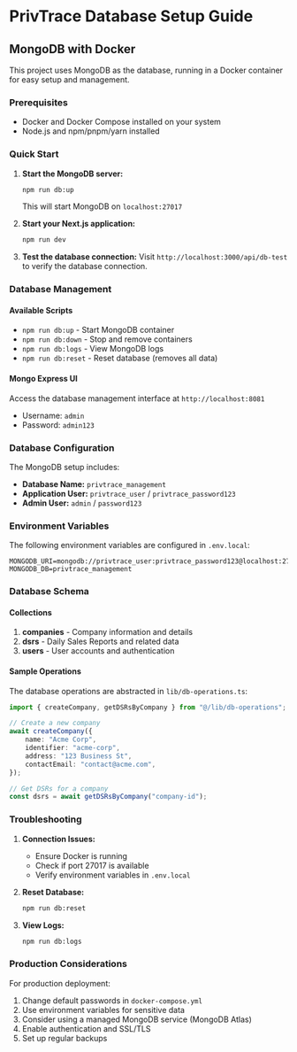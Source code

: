 # PrivTrace Database Setup Guide

## MongoDB with Docker

This project uses MongoDB as the database, running in a Docker container for easy setup and management.

### Prerequisites

- Docker and Docker Compose installed on your system
- Node.js and npm/pnpm/yarn installed

### Quick Start

1. **Start the MongoDB server:**

    ```bash
    npm run db:up
    ```

    This will start MongoDB on `localhost:27017`

2. **Start your Next.js application:**

    ```bash
    npm run dev
    ```

3. **Test the database connection:**
   Visit `http://localhost:3000/api/db-test` to verify the database connection.

### Database Management

#### Available Scripts

- `npm run db:up` - Start MongoDB container
- `npm run db:down` - Stop and remove containers
- `npm run db:logs` - View MongoDB logs
- `npm run db:reset` - Reset database (removes all data)

#### Mongo Express UI

Access the database management interface at `http://localhost:8081`

- Username: `admin`
- Password: `admin123`

### Database Configuration

The MongoDB setup includes:

- **Database Name:** `privtrace_management`
- **Application User:** `privtrace_user` / `privtrace_password123`
- **Admin User:** `admin` / `password123`

### Environment Variables

The following environment variables are configured in `.env.local`:

```env
MONGODB_URI=mongodb://privtrace_user:privtrace_password123@localhost:27017/privtrace_management
MONGODB_DB=privtrace_management
```

### Database Schema

#### Collections

1. **companies** - Company information and details
2. **dsrs** - Daily Sales Reports and related data
3. **users** - User accounts and authentication

#### Sample Operations

The database operations are abstracted in `lib/db-operations.ts`:

```typescript
import { createCompany, getDSRsByCompany } from "@/lib/db-operations";

// Create a new company
await createCompany({
    name: "Acme Corp",
    identifier: "acme-corp",
    address: "123 Business St",
    contactEmail: "contact@acme.com",
});

// Get DSRs for a company
const dsrs = await getDSRsByCompany("company-id");
```

### Troubleshooting

1. **Connection Issues:**

    - Ensure Docker is running
    - Check if port 27017 is available
    - Verify environment variables in `.env.local`

2. **Reset Database:**

    ```bash
    npm run db:reset
    ```

3. **View Logs:**

    ```bash
    npm run db:logs
    ```

### Production Considerations

For production deployment:

1. Change default passwords in `docker-compose.yml`
2. Use environment variables for sensitive data
3. Consider using a managed MongoDB service (MongoDB Atlas)
4. Enable authentication and SSL/TLS
5. Set up regular backups
